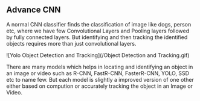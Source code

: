 ## Advance CNN

A normal CNN classifier finds the classification of image like dogs, person etc, where we have few Convolutional Layers 
and Pooling layers followed by fully connected layers. But identifying and then tracking the identified objects requires more
than just convolutional layers.

![Yolo Object Detection and Tracking](/Object Detection and Tracking.gif)


There are many models which helps in locating and identifying an object in an image or video such as R-CNN, FastR-CNN, 
FasterR-CNN, YOLO, SSD etc to name few. But each model is slightly a improved version of one other either based on compution 
or accurately tracking the object in an Image or Video.


